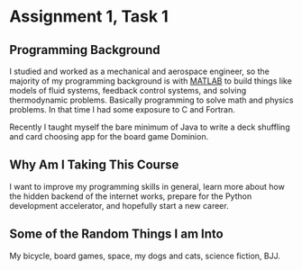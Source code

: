 # Assignment 1, Task 1

## Programming Background

I studied and worked as a mechanical and aerospace engineer, so the majority of my programming background is with [MATLAB](http://www.mathworks.com/products/matlab/) to build things like models of fluid systems, feedback control systems, and solving thermodynamic problems. Basically programming to solve math and physics problems. In that time I had some exposure to C and Fortran.

Recently I taught myself the bare minimum of Java to write a deck shuffling and card choosing app for the board game Dominion.

## Why Am I Taking This Course

I want to improve my programming skills in general, learn more about how the hidden backend of the internet works, prepare for the Python development accelerator, and hopefully start a new career.

## Some of the Random Things I am Into

My bicycle, board games, space, my dogs and cats, science fiction, BJJ.